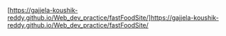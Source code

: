 [https://gajjela-koushik-reddy.github.io/Web_dev_practice/fastFoodSite/]https://gajjela-koushik-reddy.github.io/Web_dev_practice/fastFoodSite/